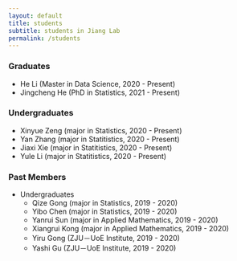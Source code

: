 ```yaml
---
layout: default
title: students
subtitle: students in Jiang Lab
permalink: /students
---
```


### Graduates
- He Li (Master in Data Science, 2020 - Present)
- Jingcheng He (PhD in Statistics, 2021 - Present)

### Undergraduates
- Xinyue Zeng (major in Statistics, 2020 - Present)
- Yan Zhang (major in Statitistics, 2020 - Present)
- Jiaxi Xie (major in Statitistics, 2020 - Present)
- Yule Li (major in Statitistics, 2020 - Present)

### Past Members
- Undergraduates
    - Qize Gong (major in Statistics, 2019 - 2020)
    - Yibo Chen (major in Statistics, 2019 - 2020)
    - Yanrui Sun (major in Applied Mathematics, 2019 - 2020)
    - Xiangrui Kong (major in Applied Mathematics, 2019 - 2020)
    - Yiru Gong (ZJU－UoE Institute, 2019 - 2020)
    - Yashi Gu (ZJU－UoE Institute, 2019 - 2020)






